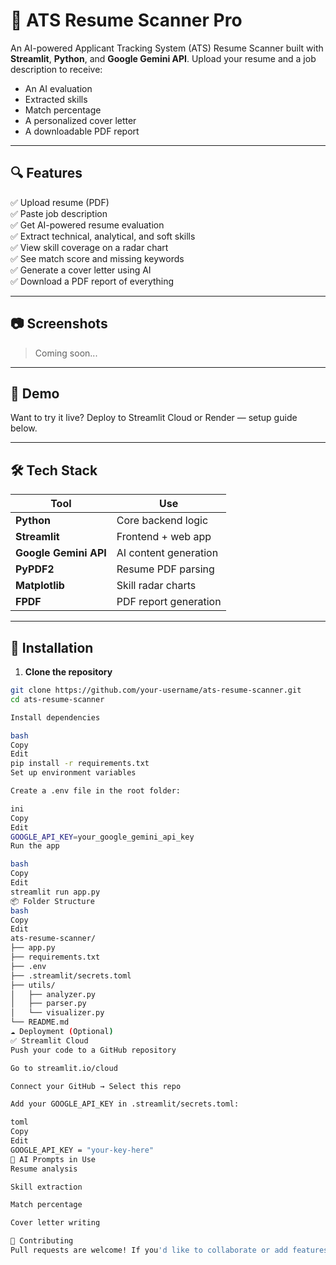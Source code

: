 # 🧠 ATS Resume Scanner Pro

An AI-powered Applicant Tracking System (ATS) Resume Scanner built with **Streamlit**, **Python**, and **Google Gemini API**. Upload your resume and a job description to receive:
- An AI evaluation
- Extracted skills
- Match percentage
- A personalized cover letter
- A downloadable PDF report

---

## 🔍 Features

✅ Upload resume (PDF)  
✅ Paste job description  
✅ Get AI-powered resume evaluation  
✅ Extract technical, analytical, and soft skills  
✅ View skill coverage on a radar chart  
✅ See match score and missing keywords  
✅ Generate a cover letter using AI  
✅ Download a PDF report of everything

---

## 📷 Screenshots

> Coming soon...

---

## 🚀 Demo

Want to try it live? Deploy to Streamlit Cloud or Render — setup guide below.

---

## 🛠 Tech Stack

| Tool | Use |
|------|-----|
| **Python** | Core backend logic |
| **Streamlit** | Frontend + web app |
| **Google Gemini API** | AI content generation |
| **PyPDF2** | Resume PDF parsing |
| **Matplotlib** | Skill radar charts |
| **FPDF** | PDF report generation |

---

## 🧩 Installation

1. **Clone the repository**

```bash
git clone https://github.com/your-username/ats-resume-scanner.git
cd ats-resume-scanner

Install dependencies

bash
Copy
Edit
pip install -r requirements.txt
Set up environment variables

Create a .env file in the root folder:

ini
Copy
Edit
GOOGLE_API_KEY=your_google_gemini_api_key
Run the app

bash
Copy
Edit
streamlit run app.py
📦 Folder Structure
bash
Copy
Edit
ats-resume-scanner/
├── app.py
├── requirements.txt
├── .env
├── .streamlit/secrets.toml
├── utils/
│   ├── analyzer.py
│   ├── parser.py
│   └── visualizer.py
└── README.md
☁️ Deployment (Optional)
✅ Streamlit Cloud
Push your code to a GitHub repository

Go to streamlit.io/cloud

Connect your GitHub → Select this repo

Add your GOOGLE_API_KEY in .streamlit/secrets.toml:

toml
Copy
Edit
GOOGLE_API_KEY = "your-key-here"
🧠 AI Prompts in Use
Resume analysis

Skill extraction

Match percentage

Cover letter writing

🤝 Contributing
Pull requests are welcome! If you'd like to collaborate or add features like LinkedIn scraping, feedback scoring, or resume editing — feel free to fork and submit a PR.



